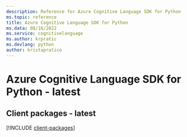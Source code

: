 ```yaml
---
description: Reference for Azure Cognitive Language SDK for Python
ms.topic: reference
title: Azure Cognitive Language SDK for Python
ms.data: 08/16/2022
ms.service: cognitivelanguage
ms.author: krpratic
ms.devlang: python
author: kristapratico
---
```

# Azure Cognitive Language SDK for Python - latest

## Client packages - latest
[!INCLUDE [client-packages](cognitive-language-client-index.md)]
